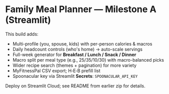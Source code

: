 # Family Meal Planner — Milestone A (Streamlit)

This build adds:
- Multi-profile (you, spouse, kids) with per-person calories & macros
- Daily headcount controls (who's home) → auto-scale servings
- Full-week generator for **Breakfast / Lunch / Snack / Dinner**
- Macro split per meal type (e.g., 25/35/10/30) with macro-balanced picks
- Wider recipe search (themes + pagination) for more variety
- MyFitnessPal CSV export; H‑E‑B prefill list
- Spoonacular key via Streamlit **Secrets**: `SPOONACULAR_API_KEY`

Deploy on Streamlit Cloud; see README from earlier zip for details.
